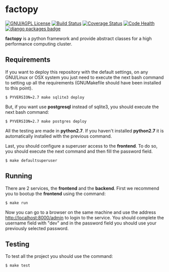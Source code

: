 factopy
=======

[![GNU/AGPL License](http://www.gnu.org/graphics/agplv3-88x31.png)](https://github.com/ecolell/solar_radiation_model/blob/master/GNU-AGPL-3.0.txt) [![Build Status](https://travis-ci.org/ecolell/factopy.png?branch=master)](https://travis-ci.org/ecolell/factopy) [![Coverage Status](https://coveralls.io/repos/ecolell/factopy/badge.png)](https://coveralls.io/r/ecolell/factopy) [![Code Health](https://landscape.io/github/ecolell/factopy/master/landscape.png)](https://landscape.io/github/ecolell/factopy/master) [![django packages badge](https://pypip.in/d/factopy/badge.png)](https://www.djangopackages.com/packages/p/factopy/)

**factopy** is a python framework and provide abstract classes for a high performance computing cluster.

Requirements
------------

If you want to deploy this repository with the default settings, on any GNU/Linux or OSX system you just need to execute the next bash command to setting up all the requirements (GNUMakefile should have been installed to this point).

	$ PYVERSION=2.7 make sqlite3 deploy

But, if you want use **postgresql** instead of sqlite3, you should execute the next bash command:

	$ PYVERSION=2.7 make postgres deploy

All the testing are made in **python2.7**. If you haven't installed **python2.7** it is automatically installed with the previous command.

Last, you should configure a superuser access to the **frontend**. To do so, you should execute the next command and then fill the password field.

	$ make defaultsuperuser

Running
-------

There are 2 services, the **frontend** and the **backend**. First we recommend you to bootup the **frontend** using the command:

	$ make run

Now you can go to a browser on the same machine and use the address <http://localhost:8000/admin> to login to the service. You should complete the username field with "dev" and in the password field you should use your previously selected password.

Testing
-------

To test all the project you should use the command:

	$ make test
